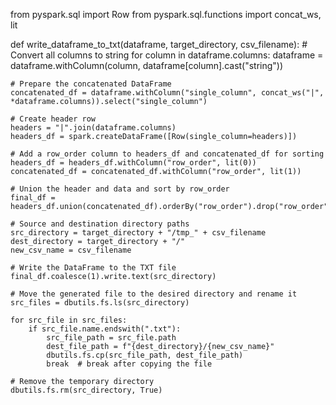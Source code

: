 from pyspark.sql import Row
from pyspark.sql.functions import concat_ws, lit

def write_dataframe_to_txt(dataframe, target_directory, csv_filename):
    # Convert all columns to string
    for column in dataframe.columns:
        dataframe = dataframe.withColumn(column, dataframe[column].cast("string"))
        
    # Prepare the concatenated DataFrame
    concatenated_df = dataframe.withColumn("single_column", concat_ws("|", *dataframe.columns)).select("single_column")
    
    # Create header row
    headers = "|".join(dataframe.columns)
    headers_df = spark.createDataFrame([Row(single_column=headers)])
    
    # Add a row_order column to headers_df and concatenated_df for sorting
    headers_df = headers_df.withColumn("row_order", lit(0))
    concatenated_df = concatenated_df.withColumn("row_order", lit(1))
    
    # Union the header and data and sort by row_order
    final_df = headers_df.union(concatenated_df).orderBy("row_order").drop("row_order")
    
    # Source and destination directory paths
    src_directory = target_directory + "/tmp_" + csv_filename
    dest_directory = target_directory + "/"
    new_csv_name = csv_filename
    
    # Write the DataFrame to the TXT file
    final_df.coalesce(1).write.text(src_directory)
    
    # Move the generated file to the desired directory and rename it
    src_files = dbutils.fs.ls(src_directory)
    
    for src_file in src_files: 
        if src_file.name.endswith(".txt"): 
            src_file_path = src_file.path 
            dest_file_path = f"{dest_directory}/{new_csv_name}"
            dbutils.fs.cp(src_file_path, dest_file_path)
            break  # break after copying the file
    
    # Remove the temporary directory
    dbutils.fs.rm(src_directory, True)
